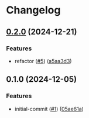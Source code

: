 # Changelog

## [0.2.0](https://github.com/jamie-stinson/common-tofu-talos-module/compare/v0.1.0...v0.2.0) (2024-12-21)


### Features

* refactor ([#5](https://github.com/jamie-stinson/common-tofu-talos-module/issues/5)) ([a5aa3d3](https://github.com/jamie-stinson/common-tofu-talos-module/commit/a5aa3d36f04131fd561869b79f9b584ad02266d4))

## 0.1.0 (2024-12-05)


### Features

* initial-commit ([#1](https://github.com/jamie-stinson/common-tofu-talos-module/issues/1)) ([05ae61a](https://github.com/jamie-stinson/common-tofu-talos-module/commit/05ae61a4f27ead21cf32156e3ca8d9e446b2360a))
